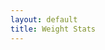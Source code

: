 ```yaml
---
layout: default
title: Weight Stats
---
```


<script src="https://ajax.googleapis.com/ajax/libs/jquery/2.1.4/jquery.min.js"></script>
